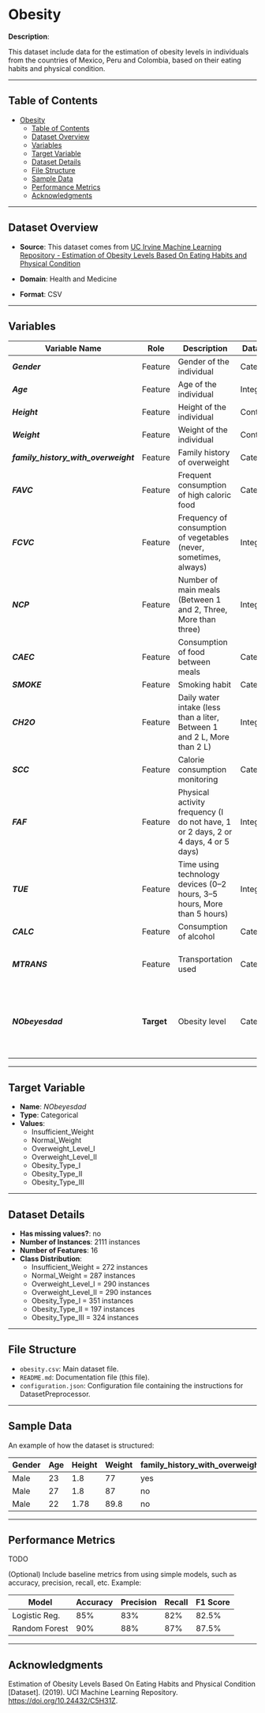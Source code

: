 # Obesity

**Description**:  

This dataset include data for the estimation of obesity levels in individuals from the countries of Mexico, Peru and Colombia, based on their eating habits and physical condition.

---

## Table of Contents
- [Obesity](#obesity)
  - [Table of Contents](#table-of-contents)
  - [Dataset Overview](#dataset-overview)
  - [Variables](#variables)
  - [Target Variable](#target-variable)
  - [Dataset Details](#dataset-details)
  - [File Structure](#file-structure)
  - [Sample Data](#sample-data)
  - [Performance Metrics](#performance-metrics)
  - [Acknowledgments](#acknowledgments)

---

## Dataset Overview

- **Source**: This dataset comes from [UC Irvine Machine Learning Repository - Estimation of Obesity Levels Based On Eating Habits and Physical Condition](https://archive.ics.uci.edu/dataset/544/estimation+of+obesity+levels+based+on+eating+habits+and+physical+condition)
  
- **Domain**: Health and Medicine

- **Format**: CSV  

---

## Variables

| Variable Name | Role | Description | Data Type | Range / Values |
|---|---|---|---|---|
| ***Gender*** | Feature | Gender of the individual | Categorical | Male, Female |
| ***Age*** | Feature | Age of the individual | Integer | - |
| ***Height*** | Feature | Height of the individual | Continuous | - |
| ***Weight*** | Feature | Weight of the individual | Continuous | - |
| ***family_history_with_overweight*** | Feature | Family history of overweight | Categorical | yes, no |
| ***FAVC*** | Feature | Frequent consumption of high caloric food | Categorical | yes, no |
| ***FCVC*** | Feature | Frequency of consumption of vegetables (never, sometimes, always) | Integer | {1, 2, 3}        |
| ***NCP*** | Feature | Number of main meals (Between 1 and 2, Three, More than three) | Integer | {1, 2, 3} |
| ***CAEC*** | Feature | Consumption of food between meals | Categorical | no, Sometimes, Frequently, Always |
| ***SMOKE*** | Feature | Smoking habit | Categorical | yes, no |
| ***CH2O*** | Feature | Daily water intake (less than a liter, Between 1 and 2 L, More than 2 L) | Integer | 1, 2, 3 |
| ***SCC*** | Feature | Calorie consumption monitoring | Categorical | yes, no |
| ***FAF*** | Feature | Physical activity frequency (I do not have, 1 or 2 days, 2 or 4 days, 4 or 5 days) | Integer | {0, 1, 2, 3} |
| ***TUE*** | Feature | Time using technology devices (0–2 hours, 3–5 hours, More than 5 hours) | Integer | 0, 1, 2 |
| ***CALC*** | Feature | Consumption of alcohol | Categorical | no, Sometimes, Frequently, Always |
| ***MTRANS*** | Feature | Transportation used | Categorical | Automobile, Motorbike, Bike, Public_Transportation, Walking |
| ***NObeyesdad*** | **Target** | Obesity level | Categorical | Insufficient_Weight, Normal_Weight, Overweight_Level_I, Overweight_Level_II, Obesity_Type_I, Obesity_Type_II, Obesity_Type_III |

---

## Target Variable

- **Name**: *NObeyesdad*  
- **Type**: Categorical
- **Values**:
  - Insufficient_Weight
  - Normal_Weight
  - Overweight_Level_I
  - Overweight_Level_II
  - Obesity_Type_I
  - Obesity_Type_II
  - Obesity_Type_III

---

## Dataset Details

- **Has missing values?**: no
- **Number of Instances**: 2111 instances 
- **Number of Features**: 16
- **Class Distribution**:
  - Insufficient_Weight = 272 instances
  - Normal_Weight = 287 instances
  - Overweight_Level_I = 290 instances
  - Overweight_Level_II = 290 instances
  - Obesity_Type_I = 351 instances
  - Obesity_Type_II = 197 instances
  - Obesity_Type_III = 324 instances
 
---

## File Structure

- `obesity.csv`: Main dataset file.  
- `README.md`: Documentation file (this file).  
- `configuration.json`: Configuration file containing the instructions for DatasetPreprocessor.  

---

## Sample Data

An example of how the dataset is structured:

| Gender | Age | Height | Weight | family_history_with_overweight | FAVC | FCVC | NCP | CAEC | SMOKE | CH2O | SCC | FAF | TUE | CALC | MTRANS | ***NObeyesdad*** |
|---|---|---|---|---|---|---|---|---|---|---|---|---|---|---|---|---|
| Male | 23 | 1.8 | 77 | yes | no | 2 | 3 | Sometimes | no | 2 | no | 2 | 1 | Frequently | Public_Transportation | *Normal_Weight* |
| Male | 27 | 1.8 | 87 | no | no | 3 | 3 | Sometimes | no | 2 | no | 2 | 0 | Frequently | Walking | *Overweight_Level_I* |
| Male | 22 | 1.78 | 89.8 | no | no | 2 | 1 | Sometimes | no | 2 | no | 0 | 0 | Sometimes | Public_Transportation | *Overweight_Level_II* |

---

## Performance Metrics

TODO

(Optional) Include baseline metrics from using simple models, such as accuracy, precision, recall, etc. Example:

| Model         | Accuracy | Precision | Recall | F1 Score |
|---------------|----------|-----------|--------|----------|
| Logistic Reg. | 85%      | 83%       | 82%    | 82.5%    |
| Random Forest | 90%      | 88%       | 87%    | 87.5%    |

---

## Acknowledgments

Estimation of Obesity Levels Based On Eating Habits and Physical Condition  [Dataset]. (2019). UCI Machine Learning Repository. https://doi.org/10.24432/C5H31Z.
